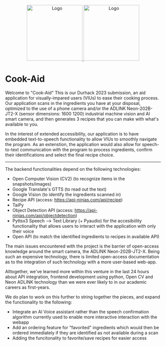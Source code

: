 <p align="center">
  <a href="https://discord.gg/b6zyJyCQUu">
    <img src="https://cdn.discordapp.com/attachments/597104422123995136/1172330024406355989/medium.png?ex=655fec6a&is=654d776a&hm=d961a6c6ca29e1ade50b713e3f295bb351c139183e043b04a98709bbd04ba09b&" alt="Logo" width="auto" height="180">
    <img src="https://cdn.discordapp.com/attachments/597104422123995136/1172330651609989120/image.png?ex=655fed00&is=654d7800&hm=aadfcd16651bbff72ca2d46b5072dd1502bf05716b5f1a759ef9b15e52dec97b&" alt="Logo" width="auto" height="180">
  </a>
  
# Cook-Aid


Welcome to "Cook-Aid"
This is our Durhack 2023 submission, an aid application for visually-impared users (VIUs) to ease their cooking process. Our application scans in the ingredients you have at your disposal, optimized to the use of a phone camera and/or the ADLINK Neon-202B-JT2-X (sensor dimensions: 1600 1200) industrial machine vision and AI smart camera, and then generates 3 recipes that you can make with what's available to you.

In the interest of extended accessibility, our application is to have embedded text-to-speech functionality to allow VIUs to smoothly navigate the program. As an extenstion, the application would also allow for speech-to-text communication with the program to process ingredients, confirm their identifications and select the final recipe choice.

--------
The backend functionalities depend on the following technologies:
- Open Computer Vision (CV2) (to recognize items in the snapshots/images)
- Google Translate's GTTS (to read out the text)
- Google Vision (to identify the ingredients scanned in)
- Recipe API (access: https://api-ninjas.com/api/recipe)
- TaiPy 
- Object Detection API (access: https://api-ninjas.com/api/objectdetection)
- Pyttsx3 Speech --> Text Library (+ Pyaudio) for the accesibiility functionality that allows users to interact with the application with only their voice
- Open API (to match the identified ingredients to recipes in available API)

The main issues encountered with the project is the barrier of open-access knowledge around the smart camera, the ADLINK Neon-202B-JT2-X. Being such an expensive technology, there is limited open-access documentation as to the integration of such technology with a more user-based web-app.

Alltogether, we've learned more within this venture in the last 24 hours about API integration, frontend development using python, Open CV and Neon ADLINK technology than we were ever likely to in our academic careers as first-years.

We do plan to work on this further to string together the pieces, and expand the functionality to the following:
- Integrate an AI Voice assistant rather than the speech confirmation algorithm currently used to enable more interactive interaction with the webapp
- Add an ordering feature for "favorited" ingredients which would then be ordered immediately if they are identified as not available during a scan
- Adding the funcitonality to favorite/save recipes for easier access
